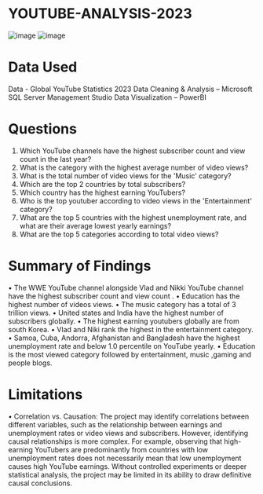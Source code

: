 # YOUTUBE-ANALYSIS-2023
![image](https://github.com/Law1603/YOUTUBE-ANALYSIS-2023/assets/78369461/a237eb79-7d87-4c5e-b638-206d73165b5b)
![image](https://github.com/Law1603/YOUTUBE-ANALYSIS-2023/assets/78369461/f9bf94a2-47d5-4bbf-a9bd-d2cabf7cda84)
# Data Used
Data - Global YouTube Statistics 2023
Data Cleaning & Analysis – Microsoft SQL Server Management Studio
Data Visualization – PowerBI
# Questions
1.	Which YouTube channels have the highest subscriber count and view count in the last year?
2.	What is the category with the highest average number of video views?
3.	What is the total number of video views for the 'Music' category?
4.	Which are the top 2 countries by total subscribers?
5.	Which country has the highest earning YouTubers?
6.	Who is  the top youtuber according to video views in the 'Entertainment' category?
7.	What are the top 5 countries with the highest unemployment rate, and what are their average lowest yearly earnings?
8.	What are the top 5 categories according to total video views?


# Summary of Findings
•	The WWE YouTube channel alongside Vlad and Nikki YouTube channel have the highest subscriber count and view count .
•	Education has the highest number of videos views.
•	The music category has a total of 3 trillion views.
•	United states and India have the highest number of subscribers globally.
•	The highest earning youtubers globally are from south Korea. 
•	Vlad and Niki rank the highest in the entertainment category.
•	Samoa, Cuba, Andorra, Afghanistan and Bangladesh have the highest unemployment rate and below 1.0 percentile on YouTube yearly.
•	Education is the most viewed category followed by entertainment, music ,gaming and people blogs.


# Limitations
•	Correlation vs. Causation: The project may identify correlations between different variables, such as the relationship between earnings and unemployment rates or video views and subscribers. However, identifying causal relationships is more complex. For example, observing that high-earning YouTubers are predominantly from countries with low unemployment rates does not necessarily mean that low unemployment causes high YouTube earnings. Without controlled experiments or deeper statistical analysis, the project may be limited in its ability to draw definitive causal conclusions.


